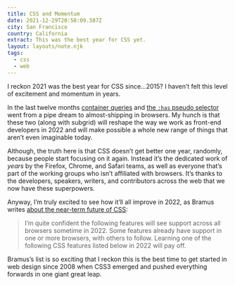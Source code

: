 ```yaml
---
title: CSS and Momentum
date: 2021-12-29T20:58:09.587Z
city: San Francisco
country: California
extract: This was the best year for CSS yet.
layout: layouts/note.njk
tags:
  - css
  - web
---
```


I reckon 2021 was the best year for CSS since…2015? I haven’t felt this level of excitement and momentum in years.

In the last twelve months [container queries](https://css-tricks.com/say-hello-to-css-container-queries/) and [the `:has` pseudo selector](https://www.bram.us/2021/12/21/the-css-has-selector-is-way-more-than-a-parent-selector/) went from a pipe dream to almost-shipping in browsers. My hunch is that these two (along with subgrid) will reshape the way we work as front-end developers in 2022 and will make possible a whole new range of things that aren’t even imaginable today.

Although, the truth here is that CSS doesn’t get better one year, randomly, because people start focusing on it again. Instead it’s the dedicated work of _years_ by the Firefox, Chrome, and Safari teams, as well as everyone that’s part of the working groups who isn’t affiliated with browsers. It’s thanks to the developers, speakers, writers, and contributors across the web that we now have these superpowers.

Anyway, I’m truly excited to see how it’ll all improve in 2022, as Bramus writes [about the near-term future of CSS](https://www.bram.us/2021/12/27/css-in-2022/):

> I’m quite confident the following features will see support across all browsers sometime in 2022. Some features already have support in one or more browsers, with others to follow. Learning one of the following CSS features listed below in 2022 will pay off.

Bramus’s list is so exciting that I reckon this is the best time to get started in web design since 2008 when CSS3 emerged and pushed everything forwards in one giant great leap.
